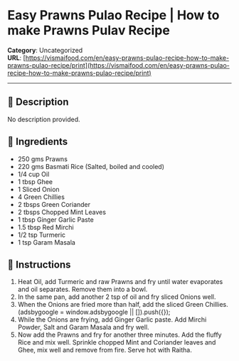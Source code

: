 # Easy Prawns Pulao Recipe | How to make Prawns Pulav Recipe

**Category**: Uncategorized  
**URL**: [https://vismaifood.com/en/easy-prawns-pulao-recipe-how-to-make-prawns-pulao-recipe/print](https://vismaifood.com/en/easy-prawns-pulao-recipe-how-to-make-prawns-pulao-recipe/print)  


---

## 📝 Description
No description provided.



## 🧂 Ingredients
- 250 gms Prawns
- 220 gms Basmati Rice (Salted, boiled and cooled)
- 1/4 cup Oil
- 1 tbsp Ghee
- 1 Sliced Onion
- 4 Green Chillies
- 2 tbsps Green Coriander
- 2 tbsps Chopped Mint Leaves
- 1 tbsp Ginger Garlic Paste
- 1.5 tbsp Red Mirchi
- 1/2 tsp Turmeric
- 1 tsp Garam Masala

## 🍳 Instructions
1. Heat Oil, add Turmeric and raw Prawns and fry until water evaporates and oil separates. Remove them into a bowl.
2. In the same pan, add another 2 tsp of oil and fry sliced Onions well.
3. When the Onions are fried more than half, add the sliced Green Chillies. (adsbygoogle = window.adsbygoogle || []).push({});
4. While the Onions are frying, add Ginger Garlic paste. Add Mirchi Powder, Salt and Garam Masala and fry well.
5. Now add the Prawns and fry for another three minutes. Add the fluffy Rice and mix well. Sprinkle chopped Mint and Coriander leaves and Ghee, mix well and remove from fire. Serve hot with Raitha.


